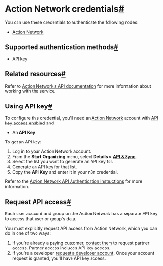 [](https://github.com/n8n-io/n8n-docs/edit/main/docs/integrations/builtin/credentials/actionnetwork.md "Edit this page")

# Action Network credentials[#](#action-network-credentials "Permanent link")

You can use these credentials to authenticate the following nodes:

*   [Action Network](../../app-nodes/n8n-nodes-base.actionnetwork/)

## Supported authentication methods[#](#supported-authentication-methods "Permanent link")

*   API key

## Related resources[#](#related-resources "Permanent link")

Refer to [Action Network's API documentation](https://actionnetwork.org/docs/) for more information about working with the service.

## Using API key[#](#using-api-key "Permanent link")

To configure this credential, you'll need an [Action Network](https://actionnetwork.org/) account with [API key access enabled](#request-api-access) and:

*   An **API Key**

To get an API key:

1.  Log in to your Action Network account.
2.  From the **Start Organizing** menu, select **Details >** [**API & Sync**](https://actionnetwork.org/apis).
3.  Select the list you want to generate an API key for.
4.  Generate an API key for that list.
5.  Copy the **API Key** and enter it in your n8n credential.

Refer to the [Action Network API Authentication instructions](https://actionnetwork.org/docs/v2/#auth) for more information.

## Request API access[#](#request-api-access "Permanent link")

Each user account and group on the Action Network has a separate API key to access that user or group's data.

You must explicitly request API access from Action Network, which you can do in one of two ways:

1.  If you're already a paying customer, [contact them](https://actionnetwork.org/contact) to request partner access. Partner access includes API key access.
2.  If you're a developer, [request a developer account](https://actionnetwork.org/developers). Once your account request is granted, you'll have API key access.